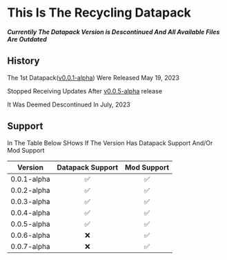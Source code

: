 # This Is The Recycling Datapack

***Currentily The Datapack Version is Descontinued And All Available Files Are Outdated***

## History

The 1st Datapack([v0.0.1-alpha](https://modrinth.com/datapack/recycling/version/0.0.1)) Were Released May 19, 2023

Stopped Receiving Updates After [v0.0.5-alpha](https://modrinth.com/datapack/recycling/version/0.0.5-alpha) release 

It Was Deemed Descontinued In July, 2023

## Support

In The Table Below SHows If The Version Has Datapack Support And/Or Mod Support

|        Version        |   Datapack Support   |  Mod Support |
|            :---:          |                 :---:              |           :---:         |
|      0.0.1-alpha    |                 ✅                |            ✅          |
|      0.0.2-alpha    |                 ✅                |            ✅          |
|      0.0.3-alpha    |                 ✅                |            ✅          |
|      0.0.4-alpha    |                 ✅                |            ✅          |
|      0.0.5-alpha    |                 ✅                |            ✅          |
|      0.0.6-alpha    |                 ❌                |            ✅          |
|      0.0.7-alpha    |                 ❌                |            ✅          |
